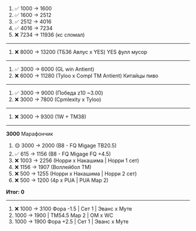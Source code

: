 1. ✅ 1000 -> 1600
2. ✅ 1600 -> 2512
3. ✅ 2512 -> 4016
4. ✅ 4016 -> 7234
5. ❌ 7234 -> 11936 (кс сломал)
---
1. ❌ 8000 ->  13200 (ТБ36 Авлус х YES) YES фулл мусор
---
1. ✅ 3000 ->  6000 (GL win Antient)
2. ❌ 6000 -> 11280 (Tyloo x Compl TM Antient) Китайцы пиво
---
1. ✅ 3000 ->  9000 (Победа z10 ~3.00)
2. ❌ 3000 -> 7800 (Cpmlexity x Tyloo) 
---
1. ❌ 3000 ->  9300 (1W + TM38)
---
**3000** Марафончик

1. 🟡 3000 -> 2000 (B8 - FQ Migage TB20.5)
2. ✅ 615 -> 1156  (B8 - FQ Migage FQ +4.5)
3. ❌ 1003 -> 2256 (Норри х Накашима | Норри 1 сет)
4. ❌ 1156 -> 1907 (Воллейбол ТМ)
5. ❌ 500 -> 1255 (Норри х Накашима | Норри 2 сет)
6. ❌ 500 -> 1200 (4p x PUA | PUA Map 2)

**Итог: 0**

---
1. ❌ 1000 -> 3100 Фора -1.5 | Сет 1 | Эванс х Муте
2. 1000 -> 1900 | ТМ54.5 Map 2 | OM x WC
3. 1000 -> 1900 Фора +2.5 | Сет 1 | Эванс х Муте